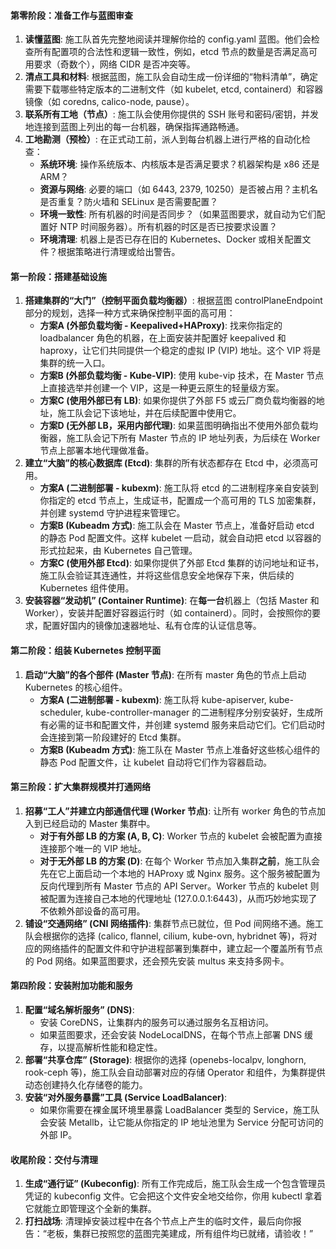 #### **第零阶段：准备工作与蓝图审查**

1. **读懂蓝图**: 施工队首先完整地阅读并理解你给的 config.yaml 蓝图。他们会检查所有配置项的合法性和逻辑一致性，例如，etcd 节点的数量是否满足高可用要求（奇数个），网络 CIDR 是否冲突等。
2. **清点工具和材料**: 根据蓝图，施工队会自动生成一份详细的“物料清单”，确定需要下载哪些特定版本的二进制文件（如 kubelet, etcd, containerd）和容器镜像（如 coredns, calico-node, pause）。
3. **联系所有工地（节点）**: 施工队会使用你提供的 SSH 账号和密码/密钥，并发地连接到蓝图上列出的每一台机器，确保指挥通路畅通。
4. **工地勘测（预检）**: 在正式动工前，派人到每台机器上进行严格的自动化检查：
   - **系统环境**: 操作系统版本、内核版本是否满足要求？机器架构是 x86 还是 ARM？
   - **资源与网络**: 必要的端口（如 6443, 2379, 10250）是否被占用？主机名是否重复？防火墙和 SELinux 是否需要配置？
   - **环境一致性**: 所有机器的时间是否同步？（如果蓝图要求，就自动为它们配置好 NTP 时间服务器）。所有机器的时区是否已按要求设置？
   - **环境清理**: 机器上是否已存在旧的 Kubernetes、Docker 或相关配置文件？根据策略进行清理或给出警告。

#### **第一阶段：搭建基础设施**

1. **搭建集群的“大门”（控制平面负载均衡器）**: 根据蓝图 controlPlaneEndpoint 部分的规划，选择一种方式来确保控制平面的高可用：
   - **方案A (外部负载均衡 - Keepalived+HAProxy)**: 找来你指定的 loadbalancer 角色的机器，在上面安装并配置好 keepalived 和 haproxy，让它们共同提供一个稳定的虚拟 IP (VIP) 地址。这个 VIP 将是集群的统一入口。
   - **方案B (外部负载均衡 - Kube-VIP)**: 使用 kube-vip 技术，在 Master 节点上直接选举并创建一个 VIP，这是一种更云原生的轻量级方案。
   - **方案C (使用外部已有 LB)**: 如果你提供了外部 F5 或云厂商负载均衡器的地址，施工队会记下该地址，并在后续配置中使用它。
   - **方案D (无外部 LB，采用内部代理)**: 如果蓝图明确指出不使用外部负载均衡器，施工队会记下所有 Master 节点的 IP 地址列表，为后续在 Worker 节点上部署本地代理做准备。
2. **建立“大脑”的核心数据库 (Etcd)**: 集群的所有状态都存在 Etcd 中，必须高可用。
   - **方案A (二进制部署 - kubexm)**: 施工队将 etcd 的二进制程序亲自安装到你指定的 etcd 节点上，生成证书，配置成一个高可用的 TLS 加密集群，并创建 systemd 守护进程来管理它。
   - **方案B (Kubeadm 方式)**: 施工队会在 Master 节点上，准备好启动 etcd 的静态 Pod 配置文件。这样 kubelet 一启动，就会自动把 etcd 以容器的形式拉起来，由 Kubernetes 自己管理。
   - **方案C (使用外部 Etcd)**: 如果你提供了外部 Etcd 集群的访问地址和证书，施工队会验证其连通性，并将这些信息安全地保存下来，供后续的 Kubernetes 组件使用。
3. **安装容器“发动机” (Container Runtime)**: 在**每一台**机器上（包括 Master 和 Worker），安装并配置好容器运行时（如 containerd）。同时，会按照你的要求，配置好国内的镜像加速器地址、私有仓库的认证信息等。

#### **第二阶段：组装 Kubernetes 控制平面**

1. **启动“大脑”的各个部件 (Master 节点)**: 在所有 master 角色的节点上启动 Kubernetes 的核心组件。
   - **方案A (二进制部署 - kubexm)**: 施工队将 kube-apiserver, kube-scheduler, kube-controller-manager 的二进制程序分别安装好，生成所有必需的证书和配置文件，并创建 systemd 服务来启动它们。它们启动时会连接到第一阶段建好的 Etcd 集群。
   - **方案B (Kubeadm 方式)**: 施工队在 Master 节点上准备好这些核心组件的静态 Pod 配置文件，让 kubelet 自动将它们作为容器启动。

#### **第三阶段：扩大集群规模并打通网络**

1. **招募“工人”并建立内部通信代理 (Worker 节点)**: 让所有 worker 角色的节点加入到已经启动的 Master 集群中。
   - **对于有外部 LB 的方案 (A, B, C)**: Worker 节点的 kubelet 会被配置为直接连接那个唯一的 VIP 地址。
   - **对于无外部 LB 的方案 (D)**: 在每个 Worker 节点加入集群**之前**，施工队会先在它上面启动一个本地的 HAProxy 或 Nginx 服务。这个服务被配置为反向代理到所有 Master 节点的 API Server。Worker 节点的 kubelet 则被配置为连接自己本地的代理地址 (127.0.0.1:6443)，从而巧妙地实现了不依赖外部设备的高可用。
2. **铺设“交通网络” (CNI 网络插件)**: 集群节点已就位，但 Pod 间网络不通。施工队会根据你的选择 (calico, flannel, cilium, kube-ovn, hybridnet 等)，将对应的网络插件的配置文件和守护进程部署到集群中，建立起一个覆盖所有节点的 Pod 网络。如果蓝图要求，还会预先安装 multus 来支持多网卡。

#### **第四阶段：安装附加功能和服务**

1. **配置“域名解析服务” (DNS)**:
   - 安装 CoreDNS，让集群内的服务可以通过服务名互相访问。
   - 如果蓝图要求，还会安装 NodeLocalDNS，在每个节点上部署 DNS 缓存，以提高解析性能和稳定性。
2. **部署“共享仓库” (Storage)**: 根据你的选择 (openebs-localpv, longhorn, rook-ceph 等)，施工队会自动部署对应的存储 Operator 和组件，为集群提供动态创建持久化存储卷的能力。
3. **安装“对外服务暴露”工具 (Service LoadBalancer)**:
   - 如果你需要在裸金属环境里暴露 LoadBalancer 类型的 Service，施工队会安装 Metallb，让它能从你指定的 IP 地址池里为 Service 分配可访问的外部 IP。

#### **收尾阶段：交付与清理**

1. **生成“通行证” (Kubeconfig)**: 所有工作完成后，施工队会生成一个包含管理员凭证的 kubeconfig 文件。它会把这个文件安全地交给你，你用 kubectl 拿着它就能立即管理这个全新的集群。
2. **打扫战场**: 清理掉安装过程中在各个节点上产生的临时文件，最后向你报告：“老板，集群已按照您的蓝图完美建成，所有组件均已就绪，请验收！”